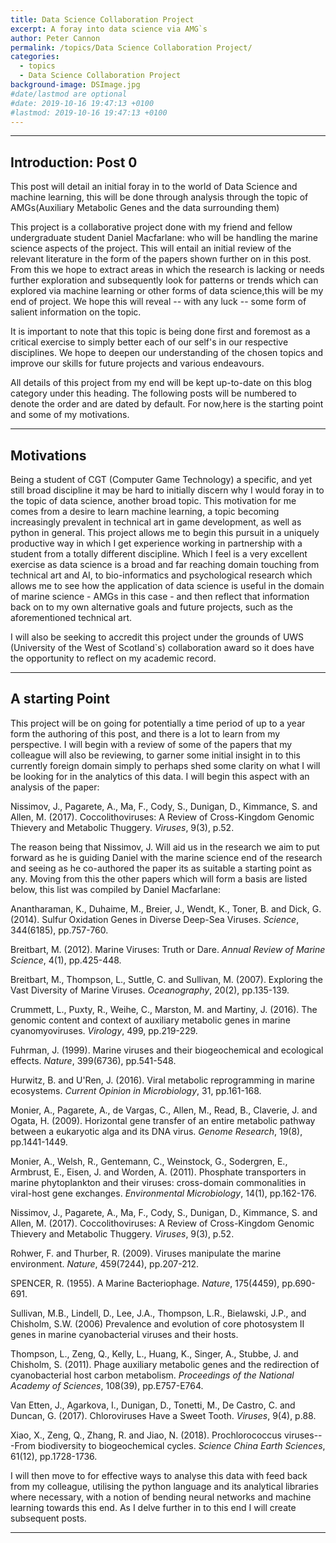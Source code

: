 ```yaml
---
title: Data Science Collaboration Project
excerpt: A foray into data science via AMG`s
author: Peter Cannon
permalink: /topics/Data Science Collaboration Project/
categories:
  - topics
  - Data Science Collaboration Project
background-image: DSImage.jpg
#date/lastmod are optional
#date: 2019-10-16 19:47:13 +0100
#lastmod: 2019-10-16 19:47:13 +0100
---
```



<hr />

## Introduction: Post 0

This post will detail an initial foray in to the world of Data Science and machine learning,
this will be done through analysis through the topic of AMGs(Auxiliary Metabolic Genes and the data surrounding them)

This project is a collaborative project done with my friend and fellow undergraduate student Daniel Macfarlane: who 
will be handling the marine science aspects of the project. This will entail an initial review of the relevant
literature in the form of the papers shown further on in this post. From this we hope to extract areas in which the 
research is lacking or needs further exploration and subsequently look for patterns or trends which can explored via
machine learning or other forms of data science,this will be my end of project. We hope this will reveal -- with any
luck -- some form of salient information on the topic.

It is important to note that this topic is being done first and foremost as a critical exercise to simply better each
of our self's in our respective disciplines. We hope to deepen our understanding of the chosen topics and improve our
skills for future projects and various endeavours.  

All details of this project from my end will be kept up-to-date on this blog category under this heading. The following
posts will be numbered to denote the order and are dated by default. For now,here is the starting point and some of my
motivations.

<hr />

## Motivations

Being a student of CGT (Computer Game Technology) a specific, and yet still broad discipline it may be hard to initially 
discern why I would foray in to the topic of data science, another broad topic. This motivation for me comes from a desire
to learn machine learning, a topic becoming increasingly prevalent in technical art in game development, as well as python 
in general. This project allows me to begin this pursuit in a uniquely productive way in which I get experience working in 
partnership with a student from a totally different discipline. Which I feel is a very excellent exercise as data science 
is a broad and far reaching domain touching from technical art and AI, to bio-informatics and psychological research which 
allows me to see how the application of data science is useful in the domain of marine science - AMGs in this case - and
then reflect that information back on to my own alternative goals and future projects, such as the aforementioned technical art.

I will also be seeking to accredit this project under the grounds of UWS (University of the West of Scotland`s)
collaboration award so it does have the opportunity to reflect on my academic record.

<hr />

## A starting Point

This project will be on going for potentially a time period of up to a year form the authoring of this post, and there is a lot to
learn from my perspective. I will begin with a review of some of the papers that my colleague will also be reviewing, to garner some
initial insight in to this currently foreign domain simply to perhaps shed some clarity on what I will be looking for in the analytics
of this data. I will begin this aspect with an analysis of the paper:

Nissimov, J., Pagarete, A., Ma, F., Cody, S., Dunigan, D., Kimmance, S. and Allen, M. (2017).
Coccolithoviruses: A Review of Cross-Kingdom Genomic Thievery and Metabolic Thuggery. *Viruses*, 9(3), p.52.

The reason being that Nissimov, J. Will aid us in the research we aim to put forward as he is guiding Daniel with the marine science end
of the research and seeing as he co-authored the paper its as suitable a starting point as any. Moving from this the other papers which 
will form a basis are listed below, this list was compiled by Daniel Macfarlane:

Anantharaman, K., Duhaime, M., Breier, J., Wendt, K., Toner, B. and Dick, G. (2014). Sulfur Oxidation Genes
in Diverse Deep-Sea Viruses. *Science*, 344(6185), pp.757-760.

Breitbart, M. (2012). Marine Viruses: Truth or Dare. *Annual Review of Marine Science*, 4(1), pp.425-448.

Breitbart, M., Thompson, L., Suttle, C. and Sullivan, M. (2007). Exploring the Vast Diversity of Marine Viruses.
*Oceanography*, 20(2), pp.135-139.

Crummett, L., Puxty, R., Weihe, C., Marston, M. and Martiny, J. (2016). The genomic content and context of auxiliary
metabolic genes in marine cyanomyoviruses. *Virology*, 499, pp.219-229.

Fuhrman, J. (1999). Marine viruses and their biogeochemical and ecological effects. *Nature*, 399(6736), pp.541-548.

Hurwitz, B. and U'Ren, J. (2016). Viral metabolic reprogramming in marine ecosystems. *Current Opinion in Microbiology*, 31, pp.161-168.

Monier, A., Pagarete, A., de Vargas, C., Allen, M., Read, B., Claverie, J. and Ogata, H. (2009). Horizontal gene transfer
of an entire metabolic pathway between a eukaryotic alga and its DNA virus. *Genome Research*, 19(8), pp.1441-1449.

Monier, A., Welsh, R., Gentemann, C., Weinstock, G., Sodergren, E., Armbrust, E., Eisen, J. and Worden, A. (2011). Phosphate 
transporters in marine phytoplankton and their viruses: cross-domain commonalities in viral-host gene exchanges. *Environmental 
Microbiology*, 14(1), pp.162-176.

Nissimov, J., Pagarete, A., Ma, F., Cody, S., Dunigan, D., Kimmance, S. and Allen, M. (2017). Coccolithoviruses: A Review of
Cross-Kingdom Genomic Thievery and Metabolic Thuggery. *Viruses*, 9(3), p.52.

Rohwer, F. and Thurber, R. (2009). Viruses manipulate the marine environment. *Nature*, 459(7244), pp.207-212.

SPENCER, R. (1955). A Marine Bacteriophage. *Nature*, 175(4459), pp.690-691.

Sullivan, M.B., Lindell, D., Lee, J.A., Thompson, L.R., Bielawski, J.P., and Chisholm, S.W. (2006) Prevalence and 
evolution of core photosystem II genes in marine cyanobacterial viruses and their hosts.

Thompson, L., Zeng, Q., Kelly, L., Huang, K., Singer, A., Stubbe, J. and Chisholm, S. (2011). Phage auxiliary 
metabolic genes and the redirection of cyanobacterial host carbon metabolism. *Proceedings of the National Academy of Sciences*, 108(39), pp.E757-E764.

Van Etten, J., Agarkova, I., Dunigan, D., Tonetti, M., De Castro, C. and Duncan, G. (2017). Chloroviruses Have a Sweet Tooth. *Viruses*, 9(4), p.88.

Xiao, X., Zeng, Q., Zhang, R. and Jiao, N. (2018). Prochlorococcus viruses---From biodiversity to biogeochemical 
cycles. *Science China Earth Sciences*, 61(12), pp.1728-1736.

I will then move to for effective ways to analyse this data with feed back from my colleague, utilising the python language and its analytical
libraries where necessary, with a notion of bending neural networks and machine learning towards this end. As I delve further 
in to this end I will create subsequent posts.
<hr />
